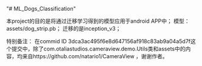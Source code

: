 "# ML_Dogs_Classification" 

本project的目的是将通过迁移学习得到的模型应用于android APP中；
模型：assets/dog_strip.pb；
迁移的是inception_v3；

特别备注：
在commid ID 3dca3ac495f6e8d647156af918c83ab9a04a5d7f这个提交中，除了com.otaliastudios.cameraview.demo.Utils类和assets中的内容，均来自https://github.com/natario1/CameraView ，谢谢作者。
